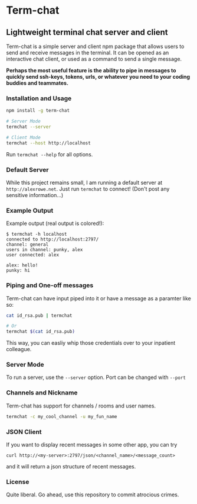 

# Term-chat
## Lightweight terminal chat server and client

Term-chat is a simple server and client npm package that allows users to send and receive messages
in the terminal. It can be opened as an interactive chat client, or used as a command to send a single message.

**Perhaps the most useful feature is the ability to pipe in messages to quickly
send ssh-keys, tokens, urls, or whatever you need to your coding buddies and teammates.**

### Installation and Usage
```bash
npm install -g term-chat

# Server Mode
termchat --server

# Client Mode
termchat --host http://localhost

```
Run `termchat --help` for all options.

### Default Server
While this project remains small, I am running a default server at `http://alexrowe.net`. 
Just run `termchat` to connect! (Don't post any sensitive information...)

### Example Output
Example output (real output is colored!):
```
$ termchat -h localhost
connected to http://localhost:2797/
channel: general
users in channel: punky, alex
user connected: alex

alex: hello!
punky: hi
```

### Piping and One-off messages
Term-chat can have input piped into it or have a message as a paramter like so:
```bash
cat id_rsa.pub | termchat

# Or
termchat $(cat id_rsa.pub)
```

This way, you can easliy whip those credentials over to your inpatient colleague.

### Server Mode
To run a server, use the `--server` option. Port can be changed with `--port`

### Channels and Nickname
Term-chat has support for channels / rooms and user names.
```bash
termchat -c my_cool_channel -u my_fun_name
```

### JSON Client
If you want to display recent messages in some other app, you can try 
```
curl http://<my-server>:2797/json/<channel_name>/<message_count>
``` 
and it will return a json structure of recent messages.

### License
Quite liberal. Go ahead, use this repository to commit atrocious crimes.
